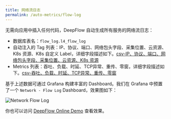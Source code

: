 ```yaml
---
title: 网络流日志
permalink: /auto-metrics/flow-log
---
```


无需向应用中插入任何代码，DeepFlow 自动生成所有服务的网络流日志：
- 数据库表名：`flow_log.l4_flow_log`
- 自动注入的 Tag 列表：IP、协议、端口、网络包头字段、采集位置、云资源、K8s 资源、K8s 自定义 Label，详细字段描述如下。[csv-IP、协议、端口、网络包头字段、采集位置、云资源、K8s 资源](https://raw.githubusercontent.com/deepflowio/deepflow/main/server/querier/db_descriptions/clickhouse/tag/flow_log/l4_flow_log.ch)
- Metrics 列表：吞吐、负载、时延、TCP异常、重传、零窗，详细字段描述如下。[csv-吞吐、负载、时延、TCP异常、重传、零窗](https://raw.githubusercontent.com/deepflowio/deepflow/main/server/querier/db_descriptions/clickhouse/metrics/flow_log/l4_flow_log.ch)

基于上述数据可通过 Grafana 构建丰富的 Dashboard。我们在 Grafana 中预置了一个 `Network - Flow Log` Dashboard，效果图如下：

![Network Flow Log](https://yunshan-guangzhou.oss-cn-beijing.aliyuncs.com/pub/pic/20220823630441427cfa5.png)

你也可以访问 [DeepFlow Online Demo](https://ce-demo.deepflow.yunshan.net/d/Network_Flow_Log/network-flow-log?var-namespace=deepflow-otel-grpc-demo&from=deepflow-doc) 查看效果。
